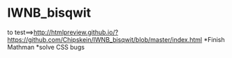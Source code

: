 # IWNB_bisqwit
to test==>http://htmlpreview.github.io/?https://github.com/Chipskein/IWNB_bisqwit/blob/master/index.html
*Finish Mathman
*solve CSS bugs

